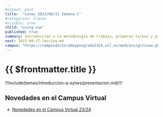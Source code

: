 ```yaml
---
#layout: post
title:  "Lunes 2023/09/11 Semana C"
#categories: Clases
#visible: true
child: "using-vue"
published: true
summary: Introducción a la metodología de trabajo, primeras tareas y prácticas, bibliografía, sistema de evaluación, TFA, etc.
next: 2023-09-17-leccion.md
campus: "https://campusdoctoradoyposgrado2324.ull.es/mod/assign/view.php?id=4055"
---
```



# {{ $frontmatter.title }}

!!!include(temas/introduccion-a-sytws/presentacion.md)!!!

## Novedades en el Campus Virtual

* [Novedades en el Campus Virtual 23/24](https://www.youtube.com/watch?v=DmFZ24ASxqg&list=PLAqmRmkVzl191aemWS71HTy4MEytWaC-_)


